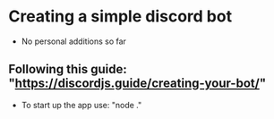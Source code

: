 # Creating a simple discord bot
- No personal additions so far

## Following this guide: "https://discordjs.guide/creating-your-bot/"
- To start up the app use: "node ."
